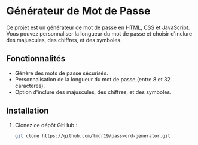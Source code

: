 # Générateur de Mot de Passe

Ce projet est un générateur de mot de passe en HTML, CSS et JavaScript. Vous pouvez personnaliser la longueur du mot de passe et choisir d'inclure des majuscules, des chiffres, et des symboles.

## Fonctionnalités

- Génère des mots de passe sécurisés.
- Personnalisation de la longueur du mot de passe (entre 8 et 32 caractères).
- Option d'inclure des majuscules, des chiffres, et des symboles.

## Installation

1. Clonez ce dépôt GitHub :

   ```bash
   git clone https://github.com/lmdr19/password-generator.git
